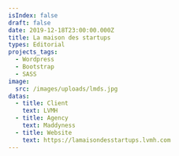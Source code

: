 ```yaml
---
isIndex: false
draft: false
date: 2019-12-18T23:00:00.000Z
title: La maison des startups
types: Editorial
projects_tags:
  - Wordpress
  - Bootstrap
  - SASS
image:
  src: /images/uploads/lmds.jpg
datas:
  - title: Client
    text: LVMH
  - title: Agency
    text: Maddyness
  - title: Website
    text: https://lamaisondesstartups.lvmh.com
---
```

